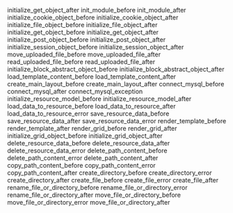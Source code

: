 initialize_get_object_after
init_module_before
init_module_after
initialize_cookie_object_before
initialize_cookie_object_after
initialize_file_object_before
initialize_file_object_after
initialize_get_object_before
initialize_get_object_after
initialize_post_object_before
initialize_post_object_after
initialize_session_object_before
initialize_session_object_after
move_uploaded_file_before
move_uploaded_file_after
read_uploaded_file_before
read_uploaded_file_after
initialize_block_abstract_object_before
initialize_block_abstract_object_after
load_template_content_before
load_template_content_after
create_main_layout_before
create_main_layout_after
connect_mysql_before
connect_mysql_after
connect_mysql_exception
initialize_resource_model_before
initialize_resource_model_after
load_data_to_resource_before
load_data_to_resource_after
load_data_to_resource_error
save_resource_data_before
save_resource_data_after
save_resource_data_error
render_template_before
render_template_after
render_grid_before
render_grid_after
initialize_grid_object_before
initialize_grid_object_after
delete_resource_data_before
delete_resource_data_after
delete_resource_data_error
delete_path_content_before
delete_path_content_error
delete_path_content_after
copy_path_content_before
copy_path_content_error
copy_path_content_after
create_directory_before
create_directory_error
create_directory_after
create_file_before
create_file_error
create_file_after
rename_file_or_directory_before
rename_file_or_directory_error
rename_file_or_directory_after
move_file_or_directory_before
move_file_or_directory_error
move_file_or_directory_after